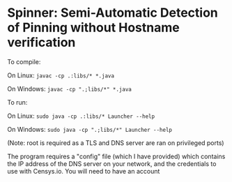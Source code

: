 # Spinner: Semi-Automatic Detection of Pinning without Hostname verification

To compile:

On Linux: ```javac -cp .:libs/* *.java```

On Windows: ```javac -cp ".;libs/*" *.java```

To run:

On Linux: ```sudo java -cp .:libs/* Launcher --help```

On Windows: ```sudo java -cp ".;libs/*" Launcher --help```


(Note: root is required as a TLS and DNS server are ran on privileged ports)

The program requires a "config" file (which I have provided) which
contains the IP address of the DNS server on your network, and the
credentials to use with Censys.io. You will need to have an account 
